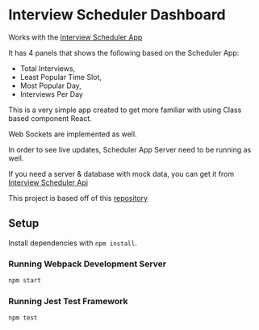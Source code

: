 # Interview Scheduler Dashboard
Works with the [Interview Scheduler App](https://github.com/ericasu33/scheduler)

It has 4 panels that shows the following based on the Scheduler App:
- Total Interviews,
- Least Popular Time Slot,
- Most Popular Day,
- Interviews Per Day

This is a very simple app created to get more familiar with using Class based component React.

Web Sockets are implemented as well.

In order to see live updates, Scheduler App Server need to be running as well.

If you need a server & database with mock data, you can get it from
[Interview Scheduler Api](https://github.com/ericasu33/scheduler-api)

This project is based off of this [repository](https://github.com/lighthouse-labs/scheduler-dashboard)
## Setup

Install dependencies with `npm install`.

### Running Webpack Development Server

```sh
npm start
```

### Running Jest Test Framework

```sh
npm test
```

